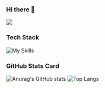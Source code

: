 ### Hi there 👋

<!--
**jinrumiao/jinrumiao** is a ✨ _special_ ✨ repository because its `README.md` (this file) appears on your GitHub profile.

Here are some ideas to get you started:

- 🔭 I’m currently working on ...
- 🌱 I’m currently learning ...
- 👯 I’m looking to collaborate on ...
- 🤔 I’m looking for help with ...
- 💬 Ask me about ...
- 📫 How to reach me: ...
- 😄 Pronouns: ...
- ⚡ Fun fact: ...
-->

![](https://komarev.com/ghpvc/?username=jinrumiao&style=for-the-badge)

### Tech Stack
![My Skills](https://skillicons.dev/icons?i=html,css,js,py,sklearn,tensorflow,pytorch,docker,mysql,mongodb,qt,flask,git,github,md,vscode,linux&perline=12)

### GitHub Stats Card
![Anurag's GitHub stats](https://github-readme-stats.vercel.app/api?username=jinrumiao&show_icons=true&theme=highcontrast)
![Top Langs](https://github-readme-stats.vercel.app/api/top-langs/?username=jinrumiao&langs_count=8&theme=highcontrast&layout=compact)
